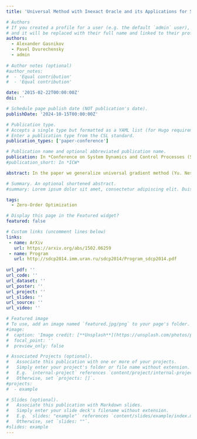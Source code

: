 ```yaml
---
title: 'Universal Method with Inexact Oracle and its Applications for Searching Equilibriums in Multistage Transport Problems'

# Authors
# If you created a profile for a user (e.g. the default `admin` user), write the username (folder name) here
# and it will be replaced with their full name and linked to their profile.
authors:
  - Alexander Gasnikov
  - Pavel Dvurechensky
  - admin
  
# Author notes (optional)
#author_notes:
#  - 'Equal contribution'
#  - 'Equal contribution'

date: '2015-02-22T00:00:00Z'
doi: ''

# Schedule page publish date (NOT publication's date).
publishDate: '2024-10-15T00:00:00Z'

# Publication type.
# Accepts a single type but formatted as a YAML list (for Hugo requirements).
# Enter a publication type from the CSL standard.
publication_types: ['paper-conference']

# Publication name and optional abbreviated publication name.
publication: In *Conference on System Dynamics and Control Processes (SDCP2014)*
#publication_short: In *ICW*

abstract: In the paper we generalize universal gradient method (Yu. Nesterov) to strongly convex case and to Intermediate gradient method (Devolder-Glineur-Nesterov). We also consider possible generalizations to stochastic and online context. We show how these results can be generalized to gradient-free method and method of random direction search. But the main ingridient of this paper is assumption about the oracle. We considered the oracle to be inexact.

# Summary. An optional shortened abstract.
#summary: Lorem ipsum dolor sit amet, consectetur adipiscing elit. Duis posuere tellus ac convallis placerat. Proin tincidunt magna sed ex sollicitudin condimentum.

tags:
  - Zero-Order Optimization

# Display this page in the Featured widget?
featured: false

# Custom links (uncomment lines below)
links:
 - name: ArXiv
   url: https://arxiv.org/abs/1502.06259
 - name: Program
   url: http://sdcp2014.imm.uran.ru/sdcp2014/Program_sdcp2014.pdf
   
url_pdf: ''
url_code: ''
url_dataset: ''
url_poster: ''
url_project: ''
url_slides: ''
url_source: ''
url_video: ''

# Featured image
# To use, add an image named `featured.jpg/png` to your page's folder.
#image:
#  caption: 'Image credit: [**Unsplash**](https://unsplash.com/photos/pLCdAaMFLTE)'
#  focal_point: ''
#  preview_only: false

# Associated Projects (optional).
#   Associate this publication with one or more of your projects.
#   Simply enter your project's folder or file name without extension.
#   E.g. `internal-project` references `content/project/internal-project/index.md`.
#   Otherwise, set `projects: []`.
#projects:
#  - example

# Slides (optional).
#   Associate this publication with Markdown slides.
#   Simply enter your slide deck's filename without extension.
#   E.g. `slides: "example"` references `content/slides/example/index.md`.
#   Otherwise, set `slides: ""`.
#slides: example
---
```

